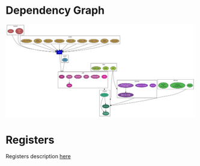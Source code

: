 # Dependency Graph

![Dependency Graph](dep_graph.svg)

# Registers

Registers description [here](../registers.md#Vent)